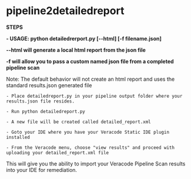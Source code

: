 # pipeline2detailedreport

<b>STEPS</b>
	
<b>- USAGE: python detailedrerport.py [--html] [-f filename.json]</b>
		
<b>--html will generate a local html report from the json file</b>
		
<b>-f will allow you to pass a custom named json file from a completed pipeline scan</b>

Note: The default behavior will not create an html report and uses the standard results.json generated file
	
	
	- Place detailedreport.py in your pipeline output folder where your results.json file resides.
	
	- Run python detailedreport.py

	- A new file will be created called detailed_report.xml

	- Goto your IDE where you have your Veracode Static IDE plugin installed
	
	- From the Veracode menu, choose "view results" and proceed with uploading your detailed_report.xml file

This will give you the ability to import your Veracode Pipeline Scan results into your IDE for remediation.
